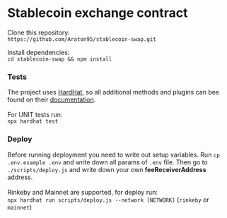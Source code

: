 # Stablecoin exchange contract

Clone this repository: <br>
`https://github.com/Araton95/stablecoin-swap.git`

Install dependencies: <br>
`cd stablecoin-swap && npm install`

### Tests

The project uses [HardHat](https://hardhat.org/), so all additional methods and plugins can bee found on their [documentation](https://hardhat.org/getting-started/).  <br><br>
For UNIT tests run: <br>
`npx hardhat test`


### Deploy
Before running deployment you need to write out setup variables. Run `cp .env.example .env` and write down all params of `.env` file. Then go to `./scripts/deploy.js` and write down your own **feeReceiverAddress** address.<br><br> Rinkeby and Mainnet are supported, for deploy run: <br>
`npx hardhat run scripts/deploy.js --network [NETWORK]` (`rinkeby` or `mainnet`)
